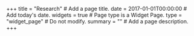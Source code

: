 +++
title = "Research"  # Add a page title.
date = 2017-01-01T00:00:00  # Add today's date.
widgets = true  # Page type is a Widget Page.
type = "widget_page"  # Do not modify.
summary = ""  # Add a page description.
+++

